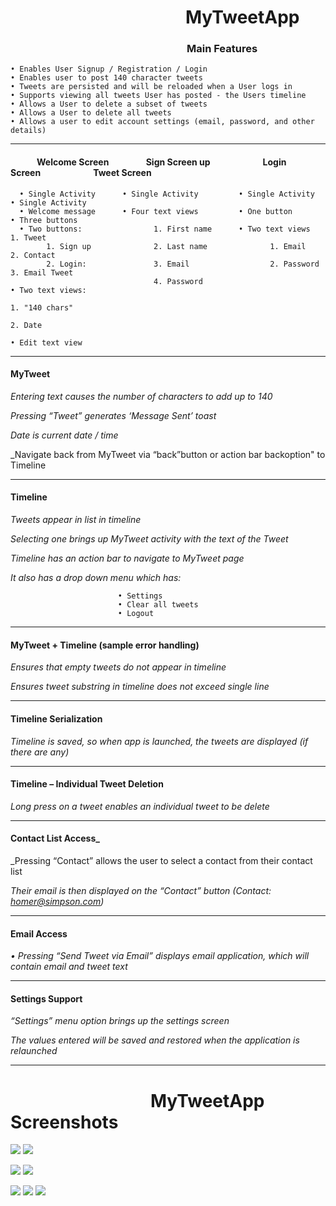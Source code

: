 # &emsp;&emsp;&emsp;&emsp;&emsp;&emsp;&emsp;&emsp;&emsp;&emsp;MyTweetApp

### &emsp;&emsp;&emsp;&emsp;&emsp;&emsp;&emsp;&emsp;&emsp;&emsp;&emsp;&emsp;&emsp;&nbsp;&emsp;&emsp;&emsp;&emsp;Main Features

    • Enables User Signup / Registration / Login
    • Enables user to post 140 character tweets
    • Tweets are persisted and will be reloaded when a User logs in
    • Supports viewing all tweets User has posted - the Users timeline
    • Allows a User to delete a subset of tweets
    • Allows a User to delete all tweets
    • Allows a user to edit account settings (email, password, and other details)
***
#### &emsp;&emsp;&emsp;Welcome Screen&emsp;&emsp;&emsp;&emsp;&nbsp;Sign Screen up&emsp;&emsp;&emsp;&emsp;&emsp;&emsp;Login Screen&emsp;&emsp;&emsp;&emsp;&emsp;&emsp;Tweet Screen

      • Single Activity      • Single Activity         • Single Activity      • Single Activity
      • Welcome message      • Four text views         • One button           • Three buttons
      • Two buttons:                1. First name      • Two text views              1. Tweet
            1. Sign up              2. Last name              1. Email               2. Contact
            2. Login:               3. Email                  2. Password            3. Email Tweet
                                    4. Password                                • Two text views:
                                                                                     1. "140 chars"
                                                                                     2. Date
                                                                               • Edit text view

  ***
#### MyTweet
_Entering text causes the number of characters to add up to 140_

_Pressing “Tweet” generates ‘Message Sent’ toast_

_Date is current date / time_

_Navigate back from MyTweet via “back”button or action bar backoption" to Timeline
***
#### Timeline
_Tweets appear in list in timeline_

_Selecting one brings up MyTweet activity with the text of the Tweet_

_Timeline has an action bar to navigate to MyTweet page_

_It also has a drop down menu which has:_

                            • Settings
                            • Clear all tweets
                            • Logout
***
#### MyTweet + Timeline (sample error handling)
_Ensures that empty tweets do not appear in timeline_

_Ensures tweet substring in timeline does not exceed single line_
***
#### Timeline Serialization
_Timeline is saved, so when app is launched, the tweets are displayed (if there are any)_
***
#### Timeline – Individual Tweet Deletion
_Long press on a tweet enables an individual tweet to be delete_
***
#### Contact List Access_
_Pressing “Contact” allows the user to select a contact from their contact list

_Their email is then displayed on the “Contact” button (Contact: homer@simpson.com)_
***
#### Email Access
_• Pressing “Send Tweet via Email” displays email application, which will contain email and tweet text_
***
#### Settings Support
_“Settings” menu option brings up the settings screen_

_The values entered will be saved and restored when the application is relaunched_
***
# &emsp;&emsp;&emsp;&emsp;&emsp;&emsp;&emsp;&emsp;MyTweetApp Screenshots

<img src="http://res.cloudinary.com/cloud101/image/upload/c_scale,h500,w_300/v1509763866/splash_jraolg.jpg"/> <img src="http://res.cloudinary.com/cloud101/image/upload/c_scale,h_500,w_300/v1507476493/login_es9uf9.png" />

<img src="http://res.cloudinary.com/cloud101/image/upload/c_scale,h_500,w_300/v1507476493/signup_iexta6.png" /> <img src="http://res.cloudinary.com/cloud101/image/upload/c_scale,h_500,w_300/v1507476493/login_es9uf9.png"/>

<img src="http://res.cloudinary.com/cloud101/image/upload/c_scale,h_500,w_300/v1509763866/timeline_hc9wef.png"/> <img src="http://res.cloudinary.com/cloud101/image/upload/c_scale,h_500,w_300/v1509763866/tweet_zaghvn.png"/> <img src="http://res.cloudinary.com/cloud101/image/upload/c_scale,h_500,w_300/v1509763866/settings_swdvh5.png"/>

